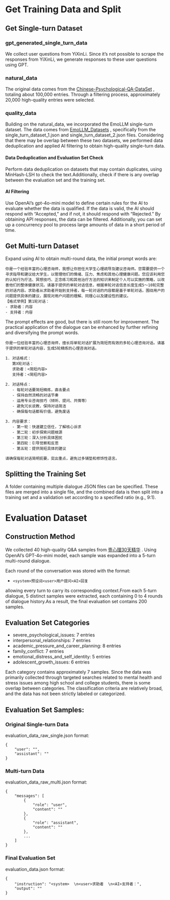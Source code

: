 # Get Training Data and Split
## Get Single-turn Dataset
### gpt_generated_single_turn_data
We collect user questions from YiXinLi. Since it’s not possible to scrape the responses from YiXinLi, we generate responses to these user questions using GPT.

### natural_data
The original data comes from the [Chinese-Psychological-QA-DataSet](https://github.com/flyrae/Chinese-Psychological-QA-DataSet) , totaling about 100,000 entries. Through a filtering process, approximately 20,000 high-quality entries were selected.

### quality_data
Building on the natural_data, we incorporated the EmoLLM single-turn dataset. The data comes from [EmoLLM_Datasets](https://github.com/SmartFlowAI/EmoLLM/blob/main/datasets/README.md) , specifically from the single_turn_dataset_1.json and single_turn_dataset_2.json files. Considering that there may be overlap between these two datasets, we performed data deduplication and applied AI filtering to obtain high-quality single-turn data.

#### Data Deduplication and Evaluation Set Check
Perform data deduplication on datasets that may contain duplicates, using MinHash-LSH to check the text.Additionally, check if there is any overlap between the evaluation set and the training set.

#### AI Filtering
Use OpenAI’s gpt-4o-mini model to define certain rules for the AI to evaluate whether the data is qualified. If the data is valid, the AI should respond with “Accepted,” and if not, it should respond with “Rejected.” By obtaining API responses, the data can be filtered. Additionally, you can set up a concurrency pool to process large amounts of data in a short period of time.


## Get Multi-turn Dataset
Expand using AI to obtain multi-round data, the initial prompt words are:
```
你是一个经验丰富的心理咨询师，我想让你担任大学生心理疏导及建议咨询师。您需要提供一个寻求指导和建议给大学生，以管理他们的情绪、压力、焦虑和其他心理健康问题。您应该利用您的认知行为疗法、冥想技巧、正念练习和其他治疗方法的知识来制定个人可以实施的策略，以改善他们的整体健康状况。请基于提供的单轮对话信息，根据单轮对话信息长度生成5～10轮完整的对话内容。求助者从求助者开始到支持者，每一轮对话的内容都是基于单轮对话，围绕用户的问题提供具体的建议，展现对用户问题的理解、同理心以及建设性的建议。
【格式举例】第1轮对话：
- 求助者：内容
- 支持者：内容
```

The prompt effects are good, but there is still room for improvement. The practical application of the dialogue can be enhanced by further refining and diversifying the prompt words.

```
你是一位经验丰富的心理咨询师，擅长将单轮对话扩展为简短而有效的多轮心理咨询对话。请基于提供的单轮对话内容，生成5轮精炼的心理咨询对话。

1. 对话格式：
   第X轮对话：
   求助者：<简短内容>
   支持者：<简短内容>

2. 对话特点：
   - 每轮对话要简短精炼，直击要点
   - 保持自然流畅的对话节奏
   - 运用专业咨询技巧（倾听、提问、共情等）
   - 避免冗长说教，保持对话简洁
   - 确保每句话都有价值，避免废话

3. 内容要求：
   - 第一轮：快速建立信任，了解核心诉求
   - 第二轮：初步探索问题根源
   - 第三轮：深入分析具体困扰
   - 第四轮：引导觉察和反思
   - 第五轮：提供简短具体的建议

请确保每轮对话简明扼要，突出重点，避免过多铺垫和修饰性语言。
```

## Splitting the Training Set
A folder containing multiple dialogue JSON files can be specified. These files are merged into a single file, and the combined data is then split into a training set and a validation set according to a specified ratio (e.g., 9:1).


# Evaluation Dataset
## Construction Method
We collected 40 high-quality Q&A samples from [壹心理30天精华](http://www.xinli001.com/qa?type=question&object_name=cream&from=shouye-dh) . Using OpenAI’s GPT-4o-mini model, each sample was expanded into a 5-turn multi-round dialogue.

Each round of the conversation was stored with the format:
- ```<system>预设词<user>用户提问<AI>回复```

allowing every turn to carry its corresponding context.From each 5-turn dialogue, 5 distinct samples were extracted, each containing 0 to 4 rounds of dialogue history.As a result, the final evaluation set contains 200 samples.

## Evaluation Set Categories
- severe_psychological_issues: 7 entries
- interpersonal_relationships: 7 entries
- academic_pressure_and_career_planning: 8 entries
- family_conflict: 7 entries
- emotional_distress_and_self_identity: 5 entries
- adolescent_growth_issues: 6 entries

Each category contains approximately 7 samples. Since the data was primarily collected through targeted searches related to mental health and stress issues among high school and college students, there is some overlap between categories. The classification criteria are relatively broad, and the data has not been strictly labeled or categorized.

## Evaluation Set Samples:
### Original Single-turn Data
evaluation_data_raw_single.json format:
```
{
    "user": "",
    "assistant": ""
}
```

### Multi-turn Data
evaluation_data_raw_multi.json format:
```
{
    "messages": [
        {
            "role": "user",
            "content": ""
        },
        {
            "role": "assistant",
            "content": ""
        },
        ...
    ]
}
```


### Final Evaluation Set
evaluation_data.json format:
```
{
    "instruction": "<system>  \n<user>求助者  \n<AI>支持者：",
    "output": ""
}
```